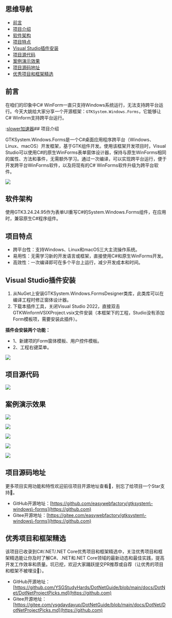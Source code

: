 ## 思维导航

* [前言](https://github.com)
* [项目介绍](https://github.com)
* [软件架构](https://github.com)
* [项目特点](https://github.com)
* [Visual Studio插件安装](https://github.com)
* [项目源代码](https://github.com)
* [案例演示效果](https://github.com)
* [项目源码地址](https://github.com)
* [优秀项目和框架精选](https://github.com)

## 前言


在咱们的印象中C\# WinForm一直只支持Windows系统运行，无法支持跨平台运行。今天大姚给大家分享一个开源框架：`GTKSystem.Windows.Forms`，它能够让C\# Winform支持跨平台运行。


:[slower加速器](https://jisuanqi.org)## 项目介绍


GTKSystem.Windows.Forms是一个C\#桌面应用程序跨平台（Windows、Linux、macOS）开发框架，基于GTK组件开发。使用该框架开发项目时，Visual Studio可以使用C\#的原生WinForms表单窗体设计器，保持与原生WinForms相同的属性、方法和事件，无需额外学习。通过一次编译，可以实现跨平台运行，便于开发跨平台WinForms软件，以及将现有的C\# WinForms软件升级为跨平台软件。


![](https://img2024.cnblogs.com/blog/1336199/202412/1336199-20241227221542187-2056175854.png)


## 软件架构


使用GTK3\.24\.24\.95作为表单UI重写C\#的System.Windows.Forms组件，在应用时，兼容原生C\#程序组件。


## 项目特点


* 跨平台性：支持Windows、Linux和macOS三大主流操作系统。
* 易用性：无需学习新的开发语言或框架，直接使用C\#和原生WinForms开发。
* 高效性：一次编译即可在多个平台上运行，减少开发成本和时间。


## Visual Studio插件安装


1. 从NuGet上安装GTKSystem.Windows.FormsDesigner类库，此类库可以在编译工程时修正窗体设计器。
2. 下载本插件工具，关闭Visual Studio 2022，直接双击GTKWinformVSIXProject.vsix文件安装（本框架下的工程，Studio没有添加Form模板项，需要安装此插件）。


**插件会安装两个功能：**


* 1、新建项的Form窗体模板、用户控件模板。
* 2、工程右键菜单。


![](https://img2024.cnblogs.com/blog/1336199/202412/1336199-20241227221556076-1583166484.png)


## 项目源代码


![](https://img2024.cnblogs.com/blog/1336199/202412/1336199-20241227221606886-1473190655.png)


## 案例演示效果


![](https://img2024.cnblogs.com/blog/1336199/202412/1336199-20241227221618536-730358450.png)


![](https://img2024.cnblogs.com/blog/1336199/202412/1336199-20241227221623402-1282990179.png)


![](https://img2024.cnblogs.com/blog/1336199/202412/1336199-20241227221630890-865059707.png)


![](https://img2024.cnblogs.com/blog/1336199/202412/1336199-20241227221636044-1337399251.png)


![](https://img2024.cnblogs.com/blog/1336199/202412/1336199-20241227221642003-947540216.png)


## 项目源码地址


更多项目实用功能和特性欢迎前往项目开源地址查看👀，别忘了给项目一个Star支持💖。


* GitHub开源地址：[https://github.com/easywebfactory/gtksystem\-windows\-forms](https://github.com)
* Gitee开源地址：[https://gitee.com/easywebfactory/gtksystem\-windows\-forms](https://github.com)


## 优秀项目和框架精选


该项目已收录到C\#/.NET/.NET Core优秀项目和框架精选中，关注优秀项目和框架精选能让你及时了解C\#、.NET和.NET Core领域的最新动态和最佳实践，提高开发工作效率和质量。坑已挖，欢迎大家踊跃提交PR推荐或自荐（让优秀的项目和框架不被埋没🤞）。


* GitHub开源地址：[https://github.com/YSGStudyHards/DotNetGuide/blob/main/docs/DotNet/DotNetProjectPicks.md](https://github.com)
* Gitee开源地址：[https://gitee.com/ysgdaydayup/DotNetGuide/blob/main/docs/DotNet/DotNetProjectPicks.md](https://github.com)


 
